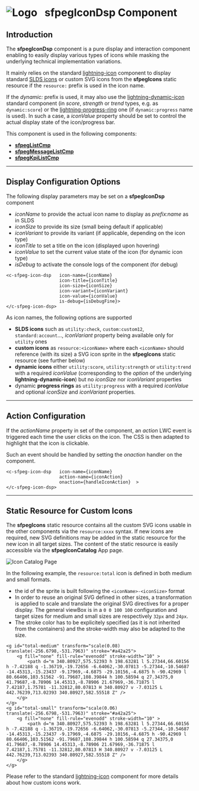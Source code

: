 # ![Logo](/media/Logo.png) &nbsp; **sfpegIconDsp** Component

## Introduction

The **sfpegIconDsp** component is a pure display and interaction component enabling
to easily display various types of icons while masking the underlying technical
implementation variations.

It mainly relies on the standard [lightning-icon](https://developer.salesforce.com/docs/component-library/bundle/lightning-icon/documentation) component to display standard [SLDS icons](https://www.lightningdesignsystem.com/icons/) or custom SVG icons from the **sfpegIcons** static resource if the `resource:` prefix is used in the
icon name.

If the _dynamic:_ prefix is used, it may also use the
[lightning-dynamic-icon](https://developer.salesforce.com/docs/component-library/bundle/lightning-dynamic-icon/documentation)
standard component (in _score_, _strength_ or _trend_ types, e.g. as `dynamic:score`) or the
[lightning-progress-ring](https://developer.salesforce.com/docs/component-library/bundle/lightning-progress-ring/documentation)
one (if `dynamic:progress` name is used).
In such a case, a _iconValue_ property should be set to control the actual display state of the icon/progress bar.
 
This component is used in the following components:
* **[sfpegListCmp](/help/sfpegListCmp.md)**
* **[sfpegMessageListCmp](/help/sfpegMessageListCmp.md)**
* **[sfpegKpiListCmp](/help/sfpegKpiListCmp.md)**

---

## Display Configuration Options

The following display parameters may be set on a **sfpegIconDsp** component
* _iconName_ to provide the actual icon name to display as _prefix:name_ as in SLDS
* _iconSize_ to provide its size (small being default if applicable)
* _iconVariant_ to provide its variant (if applicable, depending on the icon type)
* _iconTitle_ to set a title on the icon (displayed upon hovering)
* _iconValue_ to set the current value state of the icon (for dynamic icon type)
* _isDebug_ to activate the console logs of the component (for debug)

```
<c-sfpeg-icon-dsp   icon-name={iconName}
                    icon-title={iconTitle}
                    icon-size={iconSize}
                    icon-variant={iconVariant}
                    icon-value={iconValue}          
                    is-debug={isDebugFine}>
</c-sfpeg-icon-dsp>
```

As icon names, the following options are supported
* **SLDS icons** such as `utility:check`, `custom:custom12`, `standard:account`...,
_iconVariant_ property being available only for `utility` ones
* **custom icons** as `resource:<iconName>` where each `<iconName>` should reference
(with its size) a SVG icon sprite in the **sfpegIcons** static resource (see further below)
* **dynamic icons** either `utility:score`, `utility:strength` or `utility:trend` with a
required _iconValue_ (corresponding to the _option_ of the underlying **lightning-dynamic-icon**)
but no _iconSize_ nor _iconVariant_ properties
* dynamic **progress rings** as `utility:progress` with a
required _iconValue_ and optional _iconSize_ and _iconVariant_ properties.

---

## Action Configuration

If the _actionName_ property in set of the component, an _action_ LWC event is triggered each time the
user clicks on the icon. The CSS is then adapted to highlight that the icon is clickable.

Such an event should be handled by setting the _onaction_ handler on the component.<br/>
```
<c-sfpeg-icon-dsp   icon-name={iconName}
                    action-name={iconAction}
                    onaction={handleIconAction}  >
</c-sfpeg-icon-dsp>
```

---

## Static Resource for Custom Icons

The **sfpegIcons** static resource contains all the custom SVG icons usable in the other components via the `resource:xxxx` syntax. If new icons are required, new SVG definitions may be added in the static resource for the new icon in all target sizes. The content of the static resource is easily accessible via the **sfpegIconCatalog**
App page.

![Icon Catalog Page](/media/sfpegIconCatalog.png)


In the following example, the `resource:total` icon is defined in both medium and small formats.
* the id of the sprite is built following the `<iconName>-<iconSize>` format
* In order to reuse an original SVG defined in other sizes, a transformation is applied to scale and translate the original SVG directives for a proper display. The general viewBox is in a `0 0 100 100` configuration and target sizes for medium and small sizes are respectively `32px` and `24px`.
* The stroke color has to be explicitely specified (as it is not inherited from the containers) and the stroke-width may also be adapted to the size.

```
<g id="total-medium" transform="scale(0.08) translate(-256.6798,-531.7963)" stroke="#a42a25">
    <g fill="none" fill-rule="evenodd" stroke-width="10" >
        <path d="m 340.80927,575.52393 h 198.63281 l 5.27344,66.60156 h -7.42188 q -1.36719,-19.72656 -6.64062,-30.07813 -5.27344,-10.54687 -14.45313,-15.23437 -9.17969,-4.6875 -29.10156,-4.6875 h -90.42969 l 80.66406,103.51562 -91.79687,108.39844 h 100.58594 q 27.34375,0 41.79687,-8.78906 14.45313,-8.78906 21.67969,-36.71875 l 7.42187,1.75781 -11.32812,80.07813 H 340.80927 v -7.03125 L 442.76239,713.02393 340.80927,582.55518 Z" />
    </g>
</g>
<g id="total-small" transform="scale(0.06) translate(-256.6798,-531.7963)" stroke="#a42a25">
    <g fill="none" fill-rule="evenodd" stroke-width="10" >
        <path d="m 340.80927,575.52393 h 198.63281 l 5.27344,66.60156 h -7.42188 q -1.36719,-19.72656 -6.64062,-30.07813 -5.27344,-10.54687 -14.45313,-15.23437 -9.17969,-4.6875 -29.10156,-4.6875 h -90.42969 l 80.66406,103.51562 -91.79687,108.39844 h 100.58594 q 27.34375,0 41.79687,-8.78906 14.45313,-8.78906 21.67969,-36.71875 l 7.42187,1.75781 -11.32812,80.07813 H 340.80927 v -7.03125 L 442.76239,713.02393 340.80927,582.55518 Z" />
    </g>
</g>
```

Please refer to the standard [lightning-icon](https://developer.salesforce.com/docs/component-library/bundle/lightning-icon/documentation) component for more details about how custom icons work.
